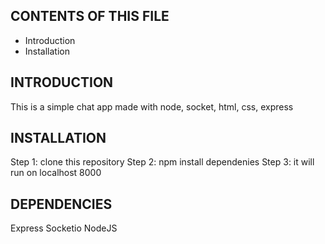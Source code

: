 CONTENTS OF THIS FILE
---------------------
   
 * Introduction
 * Installation


INTRODUCTION
------------

This is a simple chat app made with node, socket, html, css, express

INSTALLATION
------------

Step 1: clone this repository
Step 2: npm install dependenies
Step 3: it will run on localhost 8000



DEPENDENCIES
------------
Express
Socketio
NodeJS
